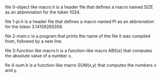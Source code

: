 file 0-object like macro.h is a header file that defines a macro named SIZE as an abbreviation for the token 1024.

file 1-pi.h is a header file that defines a macro named PI as an abbreviation for the token 3.14159265359.

file 2-main.c is a program that prints the name of the file it was compiled from, followed by a new line.

file 3-function like macro.h is a function-like macro ABS(x) that computes the absolute value of a number x.

fie 4-sum.h is a function-like macro SUM(x,y) that computes the numbers x and y.
